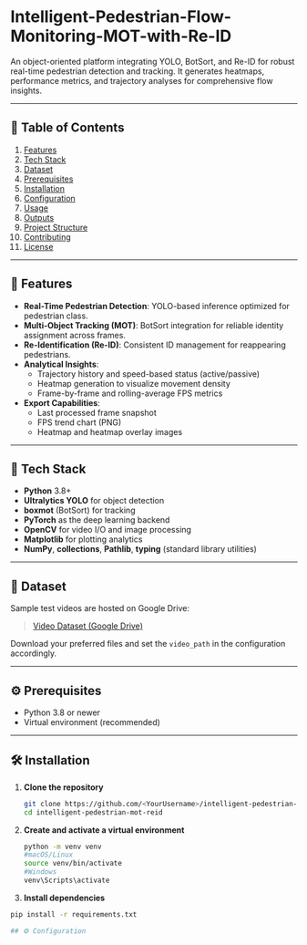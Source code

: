 # Intelligent-Pedestrian-Flow-Monitoring-MOT-with-Re-ID
An object-oriented platform integrating YOLO, BotSort, and Re-ID for robust real-time pedestrian detection and tracking. It generates heatmaps, performance metrics, and trajectory analyses for comprehensive flow insights.


---

## 📑 Table of Contents

1. [Features](#features)  
2. [Tech Stack](#tech-stack)  
3. [Dataset](#dataset)  
4. [Prerequisites](#prerequisites)  
5. [Installation](#installation)  
6. [Configuration](#configuration)  
7. [Usage](#usage)  
8. [Outputs](#outputs)  
9. [Project Structure](#project-structure)  
10. [Contributing](#contributing)  
11. [License](#license)  

---

## 🚀 Features

- **Real-Time Pedestrian Detection**: YOLO-based inference optimized for pedestrian class.  
- **Multi-Object Tracking (MOT)**: BotSort integration for reliable identity assignment across frames.  
- **Re-Identification (Re-ID)**: Consistent ID management for reappearing pedestrians.  
- **Analytical Insights**:  
  - Trajectory history and speed-based status (active/passive)  
  - Heatmap generation to visualize movement density  
  - Frame-by-frame and rolling-average FPS metrics  
- **Export Capabilities**:  
  - Last processed frame snapshot  
  - FPS trend chart (PNG)  
  - Heatmap and heatmap overlay images  

---

## 🧰 Tech Stack

- **Python** 3.8+  
- **Ultralytics YOLO** for object detection  
- **boxmot** (BotSort) for tracking  
- **PyTorch** as the deep learning backend  
- **OpenCV** for video I/O and image processing  
- **Matplotlib** for plotting analytics  
- **NumPy**, **collections**, **Pathlib**, **typing** (standard library utilities)  

---

## 🎥 Dataset

Sample test videos are hosted on Google Drive:

> [Video Dataset (Google Drive)](https://drive.google.com/drive/folders/1HREd4u_iMUsA87WBDn9zHzfuMywZDokO)

Download your preferred files and set the `video_path` in the configuration accordingly.

---

## ⚙️ Prerequisites

- Python 3.8 or newer  
- Virtual environment (recommended)  

---

## 🛠️ Installation

1. **Clone the repository**  
   ```bash
   git clone https://github.com/<YourUsername>/intelligent-pedestrian-mot-reid.git
   cd intelligent-pedestrian-mot-reid

2. **Create and activate a virtual environment**
   ```bash
   python -m venv venv
   #macOS/Linux
   source venv/bin/activate
   #Windows
   venv\Scripts\activate

  3. **Install dependencies**
   ```bash
   pip install -r requirements.txt

  ## ⚙️ Configuration






